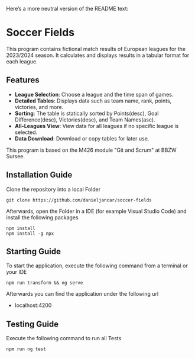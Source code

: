 Here’s a more neutral version of the README text:

# Soccer Fields

This program contains fictional match results of European leagues for the 2023/2024 season. It calculates and displays results in a tabular format for each league.

## Features

- **League Selection**: Choose a league and the time span of games.
- **Detailed Tables**: Displays data such as team name, rank, points, victories, and more.
- **Sorting**: The table is statically sorted by Points(desc), Goal Difference(desc), Victories(desc), and Team Names(asc).
- **All-Leagues View**: View data for all leagues if no specific league is selected.
- **Data Download**: Download or copy tables for later use.

This program is based on the M426 module "Git and Scrum" at BBZW Sursee.

## Installation Guide

Clone the repository into a local Folder
```
git clone https://github.com/danieljancar/soccer-fields
```

Afterwards, open the Folder in a IDE (for example Visual Studio Code) and install the following packages
```
npm install
npm install -g npx
```

## Starting Guide

To start the application, execute the following command from a terminal or your IDE
```
npm run transform && ng serve
```

Afterwards you can find the application under the following url
- localhost:4200


## Testing Guide

Execute the following command to run all Tests
```
npm run ng test
```

